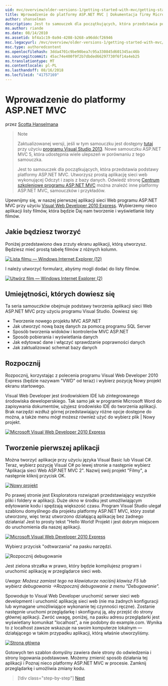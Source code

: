 ```yaml
---
uid: mvc/overview/older-versions-1/getting-started-with-mvc/getting-started-with-mvc-part1
title: Wprowadzenie do platformy ASP.NET MVC | Dokumentacja firmy Microsoft
author: shanselman
description: Jest to samouczek dla początkujących, która przedstawia podstawy platformy ASP.NET MVC. Utwórz prostą aplikację sieci web wykonującej Odczyt i zapis z bazy danych.
ms.author: riande
ms.date: 08/14/2010
ms.assetid: bf4a1c19-0a94-4208-b268-a96ddcf26946
msc.legacyurl: /mvc/overview/older-versions-1/getting-started-with-mvc/getting-started-with-mvc-part1
msc.type: authoredcontent
ms.openlocfilehash: 3dda4701c9be90bea7c95a330845d601345ac46b
ms.sourcegitcommit: 45ac74e400f9f2b7dbded66297730f6f14a4eb25
ms.translationtype: MT
ms.contentlocale: pl-PL
ms.lasthandoff: 08/16/2018
ms.locfileid: "41757169"
---
```

<a name="intro-to-aspnet-mvc"></a>Wprowadzenie do platformy ASP.NET MVC
====================
przez [Scotta Hanselmana](https://github.com/shanselman)

> > [!NOTE]
> > Zaktualizowanej wersji, jeśli w tym samouczku jest dostępny [tutaj](../../getting-started/introduction/getting-started.md) przy użyciu [programu Visual Studio 2013](https://www.microsoft.com/visualstudio/eng/2013-downloads). Nowe samouczku ASP.NET MVC 5, która udostępnia wiele ulepszeń w porównaniu z tego samouczka.
> 
> 
> Jest to samouczek dla początkujących, która przedstawia podstawy platformy ASP.NET MVC. Utworzysz prostą aplikację sieci web wykonującej Odczyt i zapis z bazy danych. Odwiedź stronę [Centrum szkoleniowe programu ASP.NET MVC](../../../index.md) można znaleźć inne platformy ASP.NET MVC, samouczków i przykładów.


Upewnijmy się, w naszej pierwszej aplikacji sieci Web programu ASP.NET MVC przy użyciu [Visual Web Developer 2010 Express](https://www.microsoft.com/express/Web/). Wybierzemy nieco aplikacji listy filmów, która będzie Daj nam tworzenie i wyświetlanie listy filmów.

## <a name="what-youll-build"></a>Jakie będziesz tworzyć

Poniżej przedstawiono dwa zrzuty ekranu aplikacji, którą utworzysz. Będziesz mieć prostą tabelę filmów z różnych kolumn.

[![Lista filmu — Windows Internet Explorer (12)](getting-started-with-mvc-part1/_static/image2.png)](getting-started-with-mvc-part1/_static/image1.png)

I należy utworzyć formularz, abyśmy mogli dodać do listy filmów.

[![Utwórz film — Windows Internet Explorer (2)](getting-started-with-mvc-part1/_static/image4.png)](getting-started-with-mvc-part1/_static/image3.png)

## <a name="skills-youll-learn"></a>Umiejętności, których dowiesz się

Ta seria samouczków obejmuje podstawy tworzenia aplikacji sieci Web ASP.NET MVC przy użyciu programu Visual Studio. Dowiesz się:

- Tworzenie nowego projektu MVC ASP.NET
- Jak utworzyć nową bazę danych za pomocą programu SQL Server
- Sposób tworzenia widoków i kontrolerów MVC ASP.NET
- Sposób pobierania i wyświetlania danych
- Jak edytować dane i włączyć sprawdzanie poprawności danych
- Jak zaktualizować schemat bazy danych

## <a name="get-started"></a>Rozpocznij

Rozpocznij, korzystając z polecenia programu Visual Web Developer 2010 Express (będzie nazywam "VWD" od teraz) i wybierz pozycję Nowy projekt ekranu startowego.

Visual Web Developer jest środowiskiem IDE lub zintegrowanego środowiska deweloperskiego. Tak samo jak w programie Microsoft Word do zapisywania dokumentów, użyjesz środowisko IDE do tworzenia aplikacji. Brak narzędzi wzdłuż górnej przedstawiający różne opcje dostępne do można, a także menu mógł możesz również użyć do wybierz plik | Nowy projekt.

[![Microsoft Visual Web Developer 2010 Express](getting-started-with-mvc-part1/_static/image6.png)](getting-started-with-mvc-part1/_static/image5.png)

## <a name="creating-your-first-application"></a>Tworzenie pierwszej aplikacji

Można tworzyć aplikacje przy użyciu języka Visual Basic lub Visual C#. Teraz, wybierz pozycję Visual C# po lewej stronie a następnie wybierz "Aplikacja sieci Web ASP.NET MVC 2". Nazwij swój projekt "Filmy", a następnie kliknij przycisk OK.

[![Nowy projekt](getting-started-with-mvc-part1/_static/image8.png)](getting-started-with-mvc-part1/_static/image7.png)

Po prawej stronie jest Eksploratora rozwiązań przedstawiający wszystkie pliki i foldery w aplikacji. Duże okno w środku jest umożliwiającym edytowanie kodu i spędzają większość czasu. Program Visual Studio ulegał szablonu domyślnego dla projektu platformy ASP.NET MVC, który został utworzony, więc teraz utworzono działającą aplikację bez żadnego działania! Jest to prosty tekst "Hello World! Projekt i jest dobrym miejscem do uruchomienia dla naszej aplikacji.

[![Microsoft Visual Web Developer 2010 Express](getting-started-with-mvc-part1/_static/image10.png)](getting-started-with-mvc-part1/_static/image9.png)

Wybierz przycisk "odtwarzania" na pasku narzędzi.

![Rozpocznij debugowanie](getting-started-with-mvc-part1/_static/image11.png)

Jest zielona strzałka w prawo, który będzie kompilujesz program i uruchomić aplikację w przeglądarce sieci web.

*Uwaga: Możesz zamiast tego na klawiaturze naciśnij klawisz F5 lub wybierz debugowania -&gt;Rozpocznij debugowanie z menu "Debugowanie".*

Spowoduje to Visual Web Developer uruchomić serwer sieci web development i uruchomić aplikację sieci web (nie ma żadnych konfiguracji lub wymagane umożliwiające wykonanie tej czynności ręczne). Zostanie następnie uruchomi przeglądarkę i skonfiguruj ją, aby przejść do strony głównej aplikacji. Zwróć uwagę, poniżej, na pasku adresu przeglądarki jest wyświetlany komunikat "localhost", a nie podobny do example.com. Wynika to z localhost zawsze wskazuje na swoim komputerze lokalnym — działającego w takim przypadku aplikacji, którą właśnie utworzyliśmy.

[![Strona główna](getting-started-with-mvc-part1/_static/image13.png)](getting-started-with-mvc-part1/_static/image12.png)

Gotowych ten szablon domyślny zawiera dwie strony do odwiedzenia i strony logowania podstawowe. Możemy zmienić sposób działania tej aplikacji i Poznaj nieco platformy ASP.NET MVC w procesie. Zamknij przeglądarkę i umożliwia zmiany kodu.

> [!div class="step-by-step"]
> [Next](getting-started-with-mvc-part2.md)
